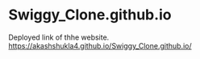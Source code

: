 # Swiggy_Clone.github.io
Deployed link of thhe website. https://akashshukla4.github.io/Swiggy_Clone.github.io/
